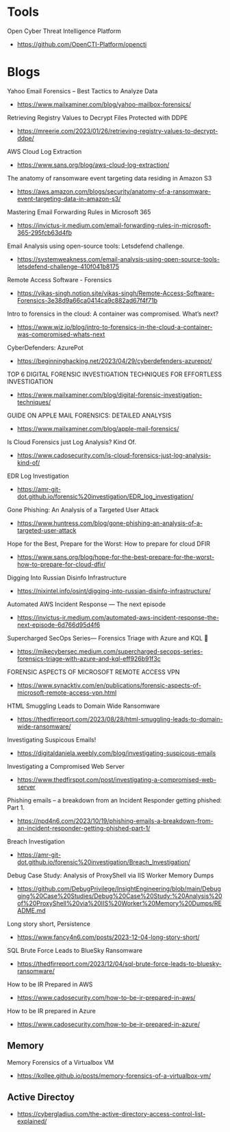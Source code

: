 # Tools

Open Cyber Threat Intelligence Platform
- https://github.com/OpenCTI-Platform/opencti

# Blogs

Yahoo Email Forensics – Best Tactics to Analyze Data
- https://www.mailxaminer.com/blog/yahoo-mailbox-forensics/

Retrieving Registry Values to Decrypt Files Protected with DDPE
- https://mreerie.com/2023/01/26/retrieving-registry-values-to-decrypt-ddpe/

AWS Cloud Log Extraction
- https://www.sans.org/blog/aws-cloud-log-extraction/

The anatomy of ransomware event targeting data residing in Amazon S3
- https://aws.amazon.com/blogs/security/anatomy-of-a-ransomware-event-targeting-data-in-amazon-s3/

Mastering Email Forwarding Rules in Microsoft 365
- https://invictus-ir.medium.com/email-forwarding-rules-in-microsoft-365-295fcb63d4fb

Email Analysis using open-source tools: Letsdefend challenge.
- https://systemweakness.com/email-analysis-using-open-source-tools-letsdefend-challenge-410f041b8175

Remote Access Software - Forensics
- https://vikas-singh.notion.site/vikas-singh/Remote-Access-Software-Forensics-3e38d9a66ca0414ca9c882ad67f4f71b

Intro to forensics in the cloud: A container was compromised. What’s next?
- https://www.wiz.io/blog/intro-to-forensics-in-the-cloud-a-container-was-compromised-whats-next

CyberDefenders: AzurePot
- https://beginninghacking.net/2023/04/29/cyberdefenders-azurepot/

TOP 6 DIGITAL FORENSIC INVESTIGATION TECHNIQUES FOR EFFORTLESS INVESTIGATION
- https://www.mailxaminer.com/blog/digital-forensic-investigation-techniques/

GUIDE ON APPLE MAIL FORENSICS: DETAILED ANALYSIS
- https://www.mailxaminer.com/blog/apple-mail-forensics/

Is Cloud Forensics just Log Analysis? Kind Of.
- https://www.cadosecurity.com/is-cloud-forensics-just-log-analysis-kind-of/

EDR Log Investigation
- https://amr-git-dot.github.io/forensic%20investigation/EDR_log_investigation/

Gone Phishing: An Analysis of a Targeted User Attack
- https://www.huntress.com/blog/gone-phishing-an-analysis-of-a-targeted-user-attack

Hope for the Best, Prepare for the Worst: How to prepare for cloud DFIR
- https://www.sans.org/blog/hope-for-the-best-prepare-for-the-worst-how-to-prepare-for-cloud-dfir/

Digging Into Russian Disinfo Infrastructure
- https://nixintel.info/osint/digging-into-russian-disinfo-infrastructure/

Automated AWS Incident Response — The next episode
- https://invictus-ir.medium.com/automated-aws-incident-response-the-next-episode-6d766d95d4f6

Supercharged SecOps Series— Forensics Triage with Azure and KQL 🚀
- https://mikecybersec.medium.com/supercharged-secops-series-forensics-triage-with-azure-and-kql-eff926b91f3c

FORENSIC ASPECTS OF MICROSOFT REMOTE ACCESS VPN
- https://www.synacktiv.com/en/publications/forensic-aspects-of-microsoft-remote-access-vpn.html

HTML Smuggling Leads to Domain Wide Ransomware
- https://thedfirreport.com/2023/08/28/html-smuggling-leads-to-domain-wide-ransomware/

Investigating Suspicous Emails!
- https://digitaldaniela.weebly.com/blog/investigating-suspicous-emails

Investigating a Compromised Web Server
- https://www.thedfirspot.com/post/investigating-a-compromised-web-server

Phishing emails – a breakdown from an Incident Responder getting phished: Part 1.
- https://npd4n6.com/2023/10/19/phishing-emails-a-breakdown-from-an-incident-responder-getting-phished-part-1/

Breach Investigation
- https://amr-git-dot.github.io/forensic%20investigation/Breach_Investigation/

Debug Case Study: Analysis of ProxyShell via IIS Worker Memory Dumps
  - https://github.com/DebugPrivilege/InsightEngineering/blob/main/Debugging%20Case%20Studies/Debug%20Case%20Study:%20Analysis%20of%20ProxyShell%20via%20IIS%20Worker%20Memory%20Dumps/README.md

Long story short, Persistence
- https://www.fancy4n6.com/posts/2023-12-04-long-story-short/

SQL Brute Force Leads to BlueSky Ransomware
- https://thedfirreport.com/2023/12/04/sql-brute-force-leads-to-bluesky-ransomware/

How to be IR Prepared in AWS
- https://www.cadosecurity.com/how-to-be-ir-prepared-in-aws/

How to be IR prepared in Azure
- https://www.cadosecurity.com/how-to-be-ir-prepared-in-azure/

## Memory

Memory Forensics of a Virtualbox VM
- https://kollee.github.io/posts/memory-forensics-of-a-virtualbox-vm/

## Active Directoy

- https://cybergladius.com/the-active-directory-access-control-list-explained/
